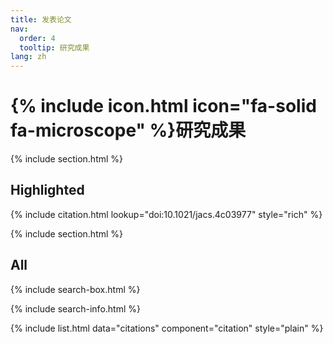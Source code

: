 ```yaml
---
title: 发表论文
nav:
  order: 4
  tooltip: 研究成果
lang: zh
---
```


# {% include icon.html icon="fa-solid fa-microscope" %}研究成果

{% include section.html %}

## Highlighted

{% include citation.html lookup="doi:10.1021/jacs.4c03977" style="rich" %}

{% include section.html %}

## All

{% include search-box.html %}

{% include search-info.html %}

{% include list.html data="citations" component="citation" style="plain" %}
